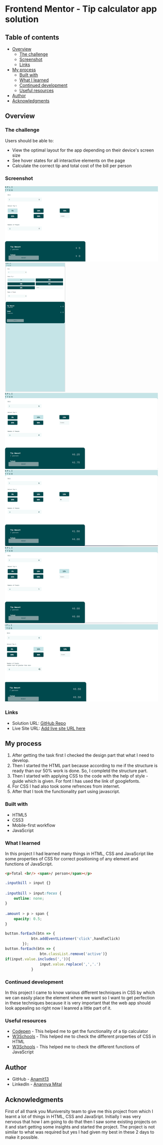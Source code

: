 # Frontend Mentor - Tip calculator app solution

## Table of contents

- [Overview](#overview)
  - [The challenge](#the-challenge)
  - [Screenshot](#screenshot)
  - [Links](#links)
- [My process](#my-process)
  - [Built with](#built-with)
  - [What I learned](#what-i-learned)
  - [Continued development](#continued-development)
  - [Useful resources](#useful-resources)
- [Author](#author)
- [Acknowledgments](#acknowledgments)

## Overview

### The challenge

Users should be able to:

- View the optimal layout for the app depending on their device's screen size
- See hover states for all interactive elements on the page
- Calculate the correct tip and total cost of the bill per person

### Screenshot

![](https://github.com/Anamit13/tip-calculator-app-main/blob/main/ss1.PNG)
![](https://github.com/Anamit13/tip-calculator-app-main/blob/main/ss2.PNG)
![](https://github.com/Anamit13/tip-calculator-app-main/blob/main/ss3.PNG)
![](https://github.com/Anamit13/tip-calculator-app-main/blob/main/ss4.PNG)
![](https://github.com/Anamit13/tip-calculator-app-main/blob/main/ss5.PNG)
![](https://github.com/Anamit13/tip-calculator-app-main/blob/main/Screenshot%20(6).png)

### Links

- Solution URL: [GitHub Repo](https://github.com/Anamit13/tip-calculator-app-main)
- Live Site URL: [Add live site URL here](https://your-live-site-url.com)

## My process
1. After getting the task first I checked the design part that what I need to develop.
2. Then I started the HTML part because according to me if the structure is ready than our 50% work is done. So, I completd the structure part.
3. Then I started with applying CSS to the code with the help of style - guide which is given. For font I has used the link of googlefonts.
4. For CSS I had also took some refrences from internet.
5. After that I took the functionality part using javascript. 

### Built with

- HTML5
- CSS3
- Mobile-first workflow
- JavaScript

### What I learned

In this project I had learned many things in HTML, CSS and JavaScript like some properties of CSS for correct positioning of any element and functions of JavaScript.

```html
<p>Total <br/> <span>/ person</span></p>
```
```css
.inputbill > input {}

.inputbill > input:focus {
    outline: none;
}

.amount > p > span {
    opacity: 0.5;
}
```
```js
button.forEach(btn => {
            btn.addEventListener('click',handleClick)
        });
button.forEach(btn => {
                btn.classList.remove('active')}
if(input.value.includes(',')){
                input.value.replace(',','.')
            }
```

### Continued development

In this project I came to know various different techniques in CSS by which we can easily place the element where we want so I want to get perfection in these techniques because it is very important that the web app should look appealing so right now I leanred a little part of it.


### Useful resources

- [Codepen](https://codepen.io/cphemm/pen/reNwWd) - This helped me to get the functionality of a tip calculator
- [W3Schools](https://www.w3schools.com/cssref/css3_pr_all.asp) - This helped me to check the different properties of CSS in HTML
- [W3Schools](https://www.w3schools.com/js/) - This helped me to check the different functions of JavaScript

## Author
- GitHub - [Anamit13](https://github.com/Anamit13)
- LinkedIn - [Anannya Mital](https://www.linkedin.com/in/anannya-mittal-520a721a0/)

## Acknowledgments

First of all thank you Muniversity team to give me this project from which I learnt a lot of things in HTML, CSS and JavaSript. Initially I was very nervous that how I am going to do that then I saw some existing projects on it and start getting some insights and started the project. The project is not similar to what was required but yes I had given my best in these 2 days to make it possible.
